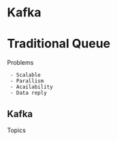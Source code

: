 # Kafka

# Traditional Queue
Problems
```
 - Scalable
 - Parallism
 - Acailability
 - Data reply
 ```
## Kafka

Topics
